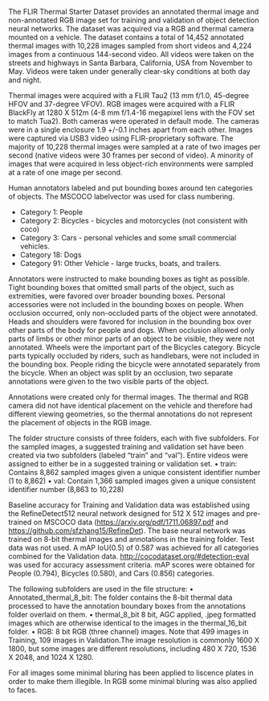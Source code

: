 The FLIR Thermal Starter Dataset provides an annotated thermal image and non-annotated RGB image set for training and validation of object detection neural networks. The dataset was acquired via a RGB and thermal camera mounted on a vehicle. The dataset contains a total of 14,452 annotated thermal images with 10,228 images sampled from short videos and 4,224 images from a continuous 144-second video. All videos were taken on the streets and highways in Santa Barbara, California, USA from November to May. Videos were taken under generally clear-sky conditions at both day and night. 

Thermal images were acquired with a FLIR Tau2 (13 mm f/1.0, 45-degree HFOV and 37-degree VFOV). RGB images were acquired with a FLIR BlackFly at 1280 X 512m (4-8 mm f/1.4-16 megapixel lens with the FOV set to match Tua2). Both cameras were operated in default mode. The cameras were in a single enclosure 1.9 +/-0.1 inches apart from each other.  Images were captured via USB3 video using FLIR-proprietary software.  The majority of 10,228 thermal images were sampled at a rate of two images per second (native videos were 30 frames per second of video). A minority of images that were acquired in less object-rich environments were sampled at a rate of one image per second.
     
Human annotators labeled and put bounding boxes around ten categories of objects. The MSCOCO labelvector was used for class numbering.  
- Category 1:  People
- Category 2:  Bicycles - bicycles and motorcycles (not consistent with coco) 
- Category 3:  Cars - personal vehicles and some small commercial vehicles.
- Category 18:  Dogs 
- Category 91:  Other Vehicle - large trucks, boats, and trailers. 

Annotators were instructed to make bounding boxes as tight as possible. Tight bounding boxes that omitted small parts of the object, such as extremities, were favored over broader bounding boxes.  Personal accessories were not included in the bounding boxes on people. When occlusion occurred, only non-occluded parts of the object were annotated. Heads and shoulders were favored for inclusion in the bounding box over other parts of the body for people and dogs. When occlusion allowed only parts of limbs or other minor parts of an object to be visible, they were not annotated. Wheels were the important part of the Bicycles category.  Bicycle parts typically occluded by riders, such as handlebars, were not included in the bounding box. People riding the bicycle were annotated separately from the bicycle. When an object was split by an occlusion, two separate annotations were given to the two visible parts of the object.

Annotations were created only for thermal images. The thermal and RGB camera did not have identical placement on the vehicle and therefore had different viewing geometries, so the thermal annotations do not represent the placement of objects in the RGB image.

The folder structure consists of three folders, each with five subfolders. For the sampled images, a suggested training and validation set have been created via two subfolders (labeled “train” and “val”). Entire videos were assigned to either be in a suggested training or validation set. 
•	train:   Contains 8,862 sampled images given a unique consistent identifier number (1 to 8,862)
•	val:  Contain 1,366 sampled images given a unique consistent identifier number (8,863 to 10,228)

Baseline accuracy for Training and Validation data was established using the RefineDetect512 neural network designed for 512 X 512 images and pre-trained on MSCOCO data (https://arxiv.org/pdf/1711.06897.pdf and https://github.com/sfzhang15/RefineDet). The base neural network was trained on 8-bit thermal images and annotations in the training folder.  Test data was not used.  A mAP IoU(0.5) of 0.587 was achieved for all categories combined for the Validation data. http://cocodataset.org/#detection-eval was used for accuracy assessment criteria. mAP scores were obtained for People (0.794), Bicycles (0.580), and Cars (0.856) categories. 

The following subfolders are used in the file structure:
•       Annotated_thermal_8_bit:  The folder contains the 8-bit thermal data processed to have the annotation boundary boxes from the annotations folder overlaid on them.
•       thermal_8_bit   8 bit, AGC applied, .jpeg formatted images which are otherwise identical to the images in the thermal_16_bit folder.
•	RGB:   8 bit RGB (three channel) images.   Note that 499 images in Training, 109 images in Validation.The image resolution is commonly 1600 X 1800, but some images are different resolutions, including 480 X 720, 1536 X 2048, and 1024 X 1280.

For all images some minimal bluring has been applied to liscence plates in order to make them illegible. In RGB some minimal bluring was also applied to faces.
